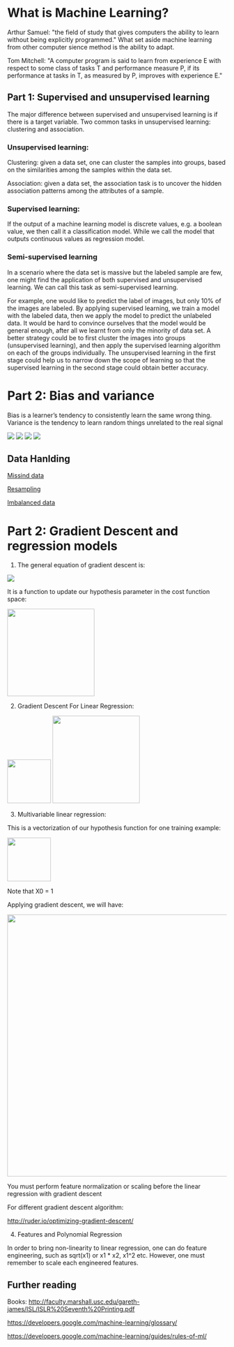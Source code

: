 # What is Machine Learning?

Arthur Samuel: "the field of study that gives computers the ability to learn without being explicitly programmed." What set aside machine learning from other computer sience method is the ability to adapt. 

Tom Mitchell: "A computer program is said to learn from experience E with respect to some class of tasks T and performance measure P, if its performance at tasks in T, as measured by P, improves with experience E."

## Part 1: Supervised and unsupervised learning

The major difference between supervised and unsupervised learning is if there is a target variable. Two common tasks in unsupervised learning: clustering and association. 

### Unsupervised learning:
Clustering: given a data set, one can cluster the samples into groups, based on the similarities among the samples within the data set. 

Association:  given a data set, the association task is to uncover the hidden association patterns among the attributes of a sample.

### Supervised learning:
If the output of a machine learning model is discrete values, e.g. a boolean value, we then call it a classification model. While we call the model that outputs continuous values as regression model.

### Semi-supervised learning
In a scenario where the data set is massive but the labeled sample are few, one might find the application of both supervised and unsupervised learning. We can call this task as semi-supervised learning. 

For example, one would like to predict the label of images, but only 10% of the images are labeled. By applying supervised learning, we train a model with the labeled data, then we apply the model to predict the unlabeled data. It would be hard to convince ourselves that the model would be general enough, after all we learnt from only the minority of data set. A better strategy could be to first cluster the images into groups (unsupervised learning), and then apply the supervised learning algorithm on each of the groups individually. The unsupervised learning in the first stage could help us to narrow down the scope of learning so that the supervised learning in the second stage could obtain better accuracy.

# Part 2: Bias and variance
Bias is a learner’s tendency to consistently learn the same wrong thing. Variance is the tendency to learn random things unrelated to the real signal

<img src = images/bias.png>

<img src = images/variance.png>

<img src = images/trade-off.png>

<img src = images/error-eq.png>

## Data Hanlding

[Missind data](https://www.kaggle.com/dansbecker/handling-missing-values)

[Resampling](https://medium.com/analytics-vidhya/resampling-methods-statistical-learning-8c3da6fe6d24)

[Imbalanced data](https://machinelearningmastery.com/tactics-to-combat-imbalanced-classes-in-your-machine-learning-dataset/)

# Part 2: Gradient Descent and regression models

1. The general equation of gradient descent is:

<img src = images/gd_eq.gif>

It is a function to update our hypothesis parameter in the cost function space:

<img src = images/gd_graph.png height = 200>


2. Gradient Descent For Linear Regression:

<img src = images/gd_linear_regression1.png height = 100>

<img src = images/gd_linear_regression2.png height = 200>

3. Multivariable linear regression:

This is a vectorization of our hypothesis function for one training example:

<img src = images/gd_linear_regression3.png height = 100>

Note that X0 = 1

Applying gradient descent, we will have:

<img src = images/gd_linear_regression4.png height = 600>

You must perform feature normalization or scaling before the linear regression with gradient descent

For different gradient descent algorithm:

http://ruder.io/optimizing-gradient-descent/


4. Features and Polynomial Regression

In order to bring non-linearity to linear regression, one can do feature engineering, such as sqrt(x1) or x1 * x2, x1^2 etc. However, one must remember to scale each engineered features.


## Further reading

Books: http://faculty.marshall.usc.edu/gareth-james/ISL/ISLR%20Seventh%20Printing.pdf

https://developers.google.com/machine-learning/glossary/

https://developers.google.com/machine-learning/guides/rules-of-ml/

